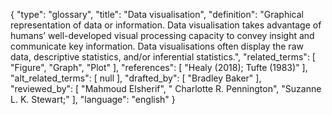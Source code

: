 {
    "type": "glossary",
    "title": "Data visualisation",
    "definition": "Graphical representation of data or information. Data visualisation takes advantage of humans’ well-developed visual processing capacity to convey insight and communicate key information. Data visualisations often display the raw data, descriptive statistics, and/or inferential statistics.",
    "related_terms": [
        "Figure",
        "Graph",
        "Plot"
    ],
    "references": [
        "Healy (2018); Tufte (1983)"
    ],
    "alt_related_terms": [
        null
    ],
    "drafted_by": [
        "Bradley Baker"
    ],
    "reviewed_by": [
        "Mahmoud Elsherif",
        " Charlotte R. Pennington",
        "Suzanne L. K. Stewart;"
    ],
    "language": "english"
}